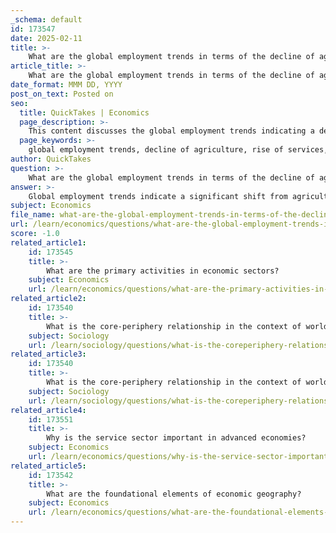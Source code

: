 ```yaml
---
_schema: default
id: 173547
date: 2025-02-11
title: >-
    What are the global employment trends in terms of the decline of agriculture and the rise of services?
article_title: >-
    What are the global employment trends in terms of the decline of agriculture and the rise of services?
date_format: MMM DD, YYYY
post_on_text: Posted on
seo:
  title: QuickTakes | Economics
  page_description: >-
    This content discusses the global employment trends indicating a decline in agricultural jobs and a rise in the service sector, highlighting the economic transitions, technological advancements, and changing consumer demands that influence these shifts.
  page_keywords: >-
    global employment trends, decline of agriculture, rise of services, economic transition, primary sector, tertiary sector, technological advancements, urbanization, employment patterns, economic development, service sector growth, labor conditions, globalization
author: QuickTakes
question: >-
    What are the global employment trends in terms of the decline of agriculture and the rise of services?
answer: >-
    Global employment trends indicate a significant shift from agriculture to services, reflecting broader economic transformations across the globe. This transition can be understood through the lens of economic sectors, which are categorized into primary, secondary, tertiary, and quaternary activities.\n\n1. **Decline of Agriculture**: The primary sector, which includes agriculture, has seen a marked decline in employment. This trend is evident globally, as fewer people are engaged in farming and related activities. Factors contributing to this decline include technological advancements, urbanization, and changes in consumer preferences. As economies develop, the reliance on agriculture diminishes, leading to a reduced workforce in this sector.\n\n2. **Rise of Services**: In contrast, the tertiary sector, encompassing services such as healthcare, education, finance, and hospitality, has experienced substantial growth. This shift is particularly pronounced in post-industrial societies, where the service sector becomes the primary driver of economic activity. The demand for services increases as populations grow and become more urbanized, leading to a transformation in employment patterns.\n\n3. **Economic Transition Models**: Traditional economic transition models, often based on the experiences of Western countries like the UK, illustrate the movement from primary to quaternary activities. However, these models are not universally applicable. Some developing countries are bypassing the industrial phase entirely, moving directly to a post-industrial society. This phenomenon is particularly notable in regions like Africa, where certain nations are skipping traditional industrialization due to a lack of resources or opportunities.\n\n4. **Global Economic Changes**: The global economic landscape is dynamic and interconnected, with varying paths of economic development across regions. While the decline of agriculture and the rise of services are common trends, the specific trajectories can differ significantly based on local contexts and historical factors.\n\n5. **Employment Trends**: As economies transition, employment trends reflect these sectoral shifts. The service sector's growth has led to an increase in jobs in high-tech and service-oriented roles, while agricultural employment continues to decline. This trend is indicative of broader changes in labor conditions and economic landscapes, as societies adapt to new economic realities.\n\nIn summary, the global employment trends highlight a clear decline in agricultural jobs and a corresponding rise in service sector employment. This shift is part of a larger narrative of economic development and transition, influenced by globalization, technological advancements, and changing consumer demands.
subject: Economics
file_name: what-are-the-global-employment-trends-in-terms-of-the-decline-of-agriculture-and-the-rise-of-services.md
url: /learn/economics/questions/what-are-the-global-employment-trends-in-terms-of-the-decline-of-agriculture-and-the-rise-of-services
score: -1.0
related_article1:
    id: 173545
    title: >-
        What are the primary activities in economic sectors?
    subject: Economics
    url: /learn/economics/questions/what-are-the-primary-activities-in-economic-sectors
related_article2:
    id: 173540
    title: >-
        What is the core-periphery relationship in the context of world system theory?
    subject: Sociology
    url: /learn/sociology/questions/what-is-the-coreperiphery-relationship-in-the-context-of-world-system-theory
related_article3:
    id: 173540
    title: >-
        What is the core-periphery relationship in the context of world system theory?
    subject: Sociology
    url: /learn/sociology/questions/what-is-the-coreperiphery-relationship-in-the-context-of-world-system-theory
related_article4:
    id: 173551
    title: >-
        Why is the service sector important in advanced economies?
    subject: Economics
    url: /learn/economics/questions/why-is-the-service-sector-important-in-advanced-economies
related_article5:
    id: 173542
    title: >-
        What are the foundational elements of economic geography?
    subject: Economics
    url: /learn/economics/questions/what-are-the-foundational-elements-of-economic-geography
---
```


&nbsp;